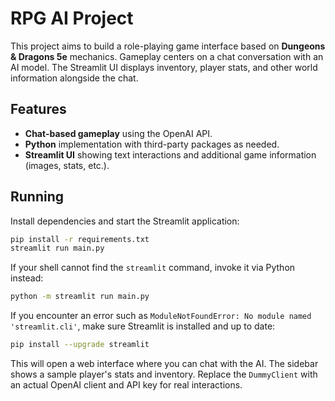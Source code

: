 # RPG AI Project

This project aims to build a role-playing game interface based on **Dungeons & Dragons 5e** mechanics. Gameplay centers on a chat conversation with an AI model. The Streamlit UI displays inventory, player stats, and other world information alongside the chat.

## Features

- **Chat-based gameplay** using the OpenAI API.
- **Python** implementation with third-party packages as needed.
- **Streamlit UI** showing text interactions and additional game information (images, stats, etc.).

## Running

Install dependencies and start the Streamlit application:

```bash
pip install -r requirements.txt
streamlit run main.py
```

If your shell cannot find the `streamlit` command, invoke it via Python instead:

```bash
python -m streamlit run main.py
```

If you encounter an error such as `ModuleNotFoundError: No module named 'streamlit.cli'`,
make sure Streamlit is installed and up to date:

```bash
pip install --upgrade streamlit
```

This will open a web interface where you can chat with the AI. The sidebar shows a sample player's stats and inventory. Replace the `DummyClient` with an actual OpenAI client and API key for real interactions.
